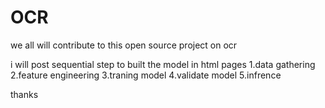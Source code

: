 # OCR

we all will contribute to this open source project on ocr

i will post sequential step to built the model in html pages
   1.data gathering
   2.feature engineering
   3.traning model
   4.validate model
   5.infrence
   

thanks
   
